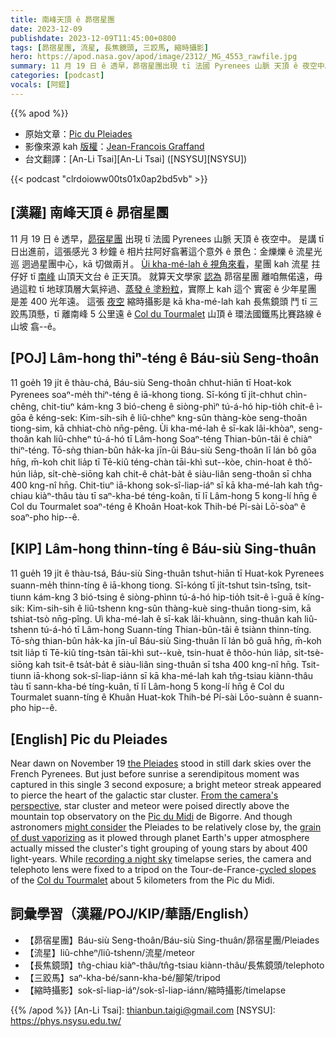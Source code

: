 ```yaml
---
title: 南峰天頂 ê 昴宿星團
date: 2023-12-09
publishdate: 2023-12-09T11:45:00+0800
tags: [昴宿星團, 流星, 長焦鏡頭, 三跤馬, 縮時攝影]
hero: https://apod.nasa.gov/apod/image/2312/_MG_4553_rawfile.jpg
summary: 11 月 19 日 ê 透早，昴宿星團出現 tī 法國 Pyrenees 山脈 天頂 ê 夜空中。
categories: [podcast]
vocals: [阿錕]
---
```


{{% apod %}}

- 原始文章：[Pic du Pleiades](https://apod.nasa.gov/apod/ap231209.html)
- 影像來源 kah [版權][copyright]：[Jean-Francois Graffand](https://www.facebook.com/EchoesPhotographie)
- 台文翻譯：[An-Li Tsai][An-Li Tsai] ([NSYSU][NSYSU])

{{< podcast "clrdoioww00ts01x0ap2bd5vb" >}}

## [漢羅] 南峰天頂 ê 昴宿星團
11 月 19 日 ê 透早，[昴宿星團][the Pleiades] 出現 tī 法國 Pyrenees 山脈 天頂 ê 夜空中。
是講 tī 日出進前，這張感光 3 秒鐘 ê 相片拄阿好翕著這个意外 ê 景色：金爍爍 ê 流星光巡 迵過星團中心，kā 切做兩爿。
[Ùi kha-mé-lah ê 視角來看][From the camera's perspective]，星團 kah 流星 拄仔好 tī [南峰][Pic du Midi] 山頂天文台 ê 正天頂。
就算天文學家 [認為][might consider] 昴宿星團 離咱無偌遠，毋過這粒 tī 地球頂層大氣捽過、[蒸發 ê 塗粉粒][grain of dust vaporizing]，實際上 kah 這个 實密 ê 少年星團 是差 400 光年遠。
這張 [夜空][recording a night sky] 縮時攝影是 kā kha-mé-lah kah 長焦鏡頭 鬥 tī 三跤馬頂懸，tī 離南峰 5 公里遠 ê [Col du Tourmalet][Col du Tourmalet] 山頂 ê 環法國鐵馬比賽路線 ê 山坡 翕--ê。

## [POJ] Lâm-hong thiⁿ-téng ê Báu-siù Seng-thoân
11 goe̍h 19 ji̍t ê thàu-chá, Báu-siù Seng-thoân chhut-hiān tī Hoat-kok Pyrenees soaⁿ-me̍h thiⁿ-téng ê iā-khong tiong.
Sī-kóng tī ji̍t-chhut chìn-chêng, chit-tiuⁿ kám-kng 3 bió-cheng ê siòng-phìⁿ tú-á-hó hip-tio̍h chit-ê ì-gōa ê kéng-sek: Kim-sih-sih ê liû-chheⁿ kng-sûn thàng-kòe seng-thoân tiong-sim, kā chhiat-chò nn̄g-pêng.
Ùi kha-mé-lah ê sī-kak lâi-khòaⁿ, seng-thoân kah liû-chheⁿ tú-á-hó tī Lâm-hong Soaⁿ-téng Thian-bûn-tâi ê chiàⁿ thiⁿ-téng.
Tō-sǹg thian-bûn ha̍k-ka jīn-ûi Báu-siù Seng-thoân lī lán bô gōa hn̄g, m̄-koh chit lia̍p tī Tē-kiû téng-chàn tāi-khì sut--kòe, chin-hoat ê thô͘-hún lia̍p, si̍t-chè-siōng kah chit-ê cha̍t-ba̍t ê siàu-liân seng-thoân sī chha 400 kng-nî hn̄g.
Chit-tiuⁿ iā-khong sok-sî-liap-iáⁿ sī kā kha-mé-lah kah tn̂g-chiau kiàⁿ-thâu tàu tī saⁿ-kha-bé téng-koân, tī lī Lâm-hong 5 kong-lí hn̄g ê Col du Tourmalet soaⁿ-téng ê Khoân Hoat-kok Thih-bé Pí-sài Lō͘-sòaⁿ ê soaⁿ-pho hip--ê.

## [KIP] Lâm-hong thinn-tíng ê Báu-siù Sing-thuân
11 gue̍h 19 ji̍t ê thàu-tsá, Báu-siù Sing-thuân tshut-hiān tī Huat-kok Pyrenees suann-me̍h thinn-tíng ê iā-khong tiong.
Sī-kóng tī ji̍t-tshut tsìn-tsîng, tsit-tiunn kám-kng 3 bió-tsing ê siòng-phìnn tú-á-hó hip-tio̍h tsit-ê ì-guā ê kíng-sik: Kim-sih-sih ê liû-tshenn kng-sûn thàng-kuè sing-thuân tiong-sim, kā tshiat-tsò nn̄g-pîng.
Uì kha-mé-lah ê sī-kak lâi-khuànn, sing-thuân kah liû-tshenn tú-á-hó tī Lâm-hong Suann-tíng Thian-bûn-tâi ê tsiànn thinn-tíng.
Tō-sǹg thian-bûn ha̍k-ka jīn-uî Báu-siù Sing-thuân lī lán bô guā hn̄g, m̄-koh tsit lia̍p tī Tē-kiû tíng-tsàn tāi-khì sut--kuè, tsin-huat ê thôo-hún lia̍p, si̍t-tsè-siōng kah tsit-ê tsa̍t-ba̍t ê siàu-liân sing-thuân sī tsha 400 kng-nî hn̄g.
Tsit-tiunn iā-khong sok-sî-liap-iánn sī kā kha-mé-lah kah tn̂g-tsiau kiànn-thâu tàu tī sann-kha-bé tíng-kuân, tī lī Lâm-hong 5 kong-lí hn̄g ê Col du Tourmalet suann-tíng ê Khuân Huat-kok Thih-bé Pí-sài Lōo-suànn ê suann-pho hip--ê.

## [English] Pic du Pleiades
Near dawn on November 19 [the Pleiades][the Pleiades] stood in still dark skies over the French Pyrenees.
But just before sunrise a serendipitous moment was captured in this single 3 second exposure; a bright meteor streak appeared to pierce the heart of the galactic star cluster.
[From the camera's perspective][From the camera's perspective], star cluster and meteor were poised directly above the mountain top observatory on the [Pic du Midi][Pic du Midi] de Bigorre.
And though astronomers [might consider][might consider] the Pleiades to be relatively close by, the [grain of dust vaporizing][grain of dust vaporizing] as it plowed through planet Earth's upper atmosphere actually missed the cluster's tight grouping of young stars by about 400 light-years.
While [recording a night sky][recording a night sky] timelapse series, the camera and telephoto lens were fixed to a tripod on the Tour-de-France-[cycled slopes][cycled slopes] of the [Col du Tourmalet][Col du Tourmalet] about 5 kilometers from the Pic du Midi.

## 詞彙學習（漢羅/POJ/KIP/華語/English）
- 【昴宿星團】Báu-siù Seng-thoân/Báu-siù Sing-thuân/昴宿星團/Pleiades
- 【流星】liû-chheⁿ/liû-tshenn/流星/meteor
- 【長焦鏡頭】tn̂g-chiau kiàⁿ-thâu/tn̂g-tsiau kiànn-thâu/長焦鏡頭/telephoto
- 【三跤馬】saⁿ-kha-bé/sann-kha-bé/腳架/tripod
- 【縮時攝影】sok-sî-liap-iáⁿ/sok-sî-liap-iánn/縮時攝影/timelapse

{{% /apod %}}
[An-Li Tsai]: thianbun.taigi@gmail.com
[NSYSU]: https://phys.nsysu.edu.tw/

[copyright]: https://apod.nasa.gov/apod/fap/lib/about_apod.html#srapply
[License]: https://creativecommons.org/licenses/by/3.0/

[the Pleiades]:https://apod.nasa.gov/apod/ap230105.html
[From the camera's perspective]:https://www.facebook.com/photo/?fbid=1235572967363002&set=a.677558839831087
[Pic du Midi]:https://apod.nasa.gov/apod/ap200307.html
[might consider]:https://www.cfa.harvard.edu/news/how-far-are-pleiades-really
[grain of dust vaporizing]:https://science.nasa.gov/solar-system/meteors-meteorites/geminids/
[recording a night sky]:http://www.echosduciel.fr/
[cycled slopes]:https://apod.nasa.gov/apod/ap201002.html
[Col du Tourmalet]:https://en.wikipedia.org/wiki/Col_du_Tourmalet#Tour_de_France
